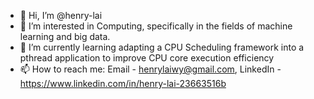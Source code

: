 - 👋 Hi, I’m @henry-lai
- 👀 I’m interested in Computing, specifically in the fields of machine learning and big data.
- 🌱 I’m currently learning adapting a CPU Scheduling framework into a pthread application to improve CPU core execution efficiency
- 📫 How to reach me: Email - henrylaiwy@gmail.com, LinkedIn - https://www.linkedin.com/in/henry-lai-23663516b

<!---
henry-lai/henry-lai is a ✨ special ✨ repository because its `README.md` (this file) appears on your GitHub profile.
You can click the Preview link to take a look at your changes.
--->
